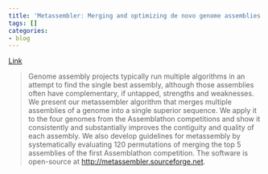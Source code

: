 ```yaml
---
title: 'Metassembler: Merging and optimizing de novo genome assemblies'
tags: []
categories:
- blog
---
```

[Link](http://biorxiv.org/content/early/2015/03/10/016352)
<!--more-->

> Genome assembly projects typically run multiple algorithms in an attempt to
find the single best assembly, although those assemblies often have
complementary, if untapped, strengths and weaknesses. We present our
metassembler algorithm that merges multiple assemblies of a genome into a
single superior sequence. We apply it to the four genomes from the
Assemblathon competitions and show it consistently and substantially improves
the contiguity and quality of each assembly. We also develop guidelines for
metassembly by systematically evaluating 120 permutations of merging the top 5
assemblies of the first Assemblathon competition. The software is open-source
at http://metassembler.sourceforge.net.


